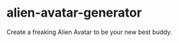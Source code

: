alien-avatar-generator
======================

Create a freaking Alien Avatar to be your new best buddy. 
